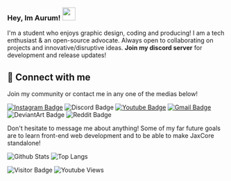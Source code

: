 ### Hey, Im Aurum! <img src="https://raw.githubusercontent.com/aemmadi/aemmadi/master/wave.gif" width="30">

I'm a student who enjoys graphic design, coding and producing!
I am a tech enthusiast & an open-source advocate. Always open to collaborating on projects and innovative/disruptive ideas.
**Join my discord server** for development and release updates!
## 🔗 Connect with me

Join my community or contact me in any one of the medias below!

[![Instagram Badge](https://img.shields.io/badge/-AurumPlayz-purple?style=flat-square&logo=instagram&logoColor=white&link=https://instagram.com/aurumplayz/)](https://instagram.com/aurumplayz)
![Discord Badge](https://img.shields.io/badge/Aurum's_Gang-darkblue?logo=discord&logoColor=white&link=https%3A%2F%2Fdiscord.gg%2FezxTcQgzcz)
[![Youtube Badge](https://img.shields.io/badge/-Aurum-darkred?style=flat-square&logo=youtube&logoColor=white&link=https://www.youtube.com/c/aurumplayz)](https://www.youtube.com/c/aurumplayz)
[![Gmail Badge](https://img.shields.io/badge/-itzaurum.dev@gmail.com-c14438?style=flat-square&logo=Gmail&logoColor=white&link=mailto:itzaurum.dev@gmail.com)](mailto:itzaurum.dev@gmail.com)
![DeviantArt Badge](https://img.shields.io/badge/Aurum-darkgreen?logo=deviantart&logoColor=white&link=https%3A%2F%2Fwww.deviantart.com%2Fherathmlg)
![Reddit Badge](https://img.shields.io/badge/Aurum-orange?logo=reddit&logoColor=white&link=https%3A%2F%2Fwww.reddit.com%2Fuser%2FHerathMLG)

Don't hesitate to message me about anything!
Some of my far future goals are to learn front-end web development and to be able to make JaxCore standalone!


![Github Stats](https://github-readme-stats.vercel.app/api?username=aurum490&count_private=true&show_icons=true&include_all_commits=true&theme=merko)
![Top Langs](https://github-readme-stats.vercel.app/api/top-langs/?username=aemmadi&hide=TeX&layout=compact&theme=merko)


![Visitor Badge](https://visitor-badge.laobi.icu/badge?page_id=aurum490)
![Youtube Views](https://img.shields.io/youtube/channel/views/UC6OsXAfG2tlXp3HNsX7xSFg?style=plastic&logo=Youtube&logoColor=red)
